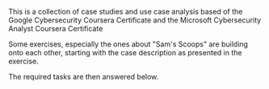 This is a collection of case studies and use case analysis based of the Google Cybersecurity Coursera Certificate and the Microsoft Cybersecurity Analyst Coursera Certificate

Some exercises, especially the ones about "Sam's Scoops" are building onto each other, starting with the case description as presented in the exercise.

The required tasks are then answered below.
